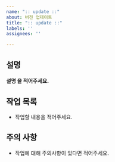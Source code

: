 ```yaml
---
name: ":: update ::"
about: 버전 업데이트
title: ":: update ::"
labels: ''
assignees: ''

---
```


##  설명
#### 설명 을 적어주세요.

## 작업 목록 
- 작업할 내용을 적어주세요.

## 주의 사항
- 작업에 대해 주의사항이 있다면 적어주세요.
